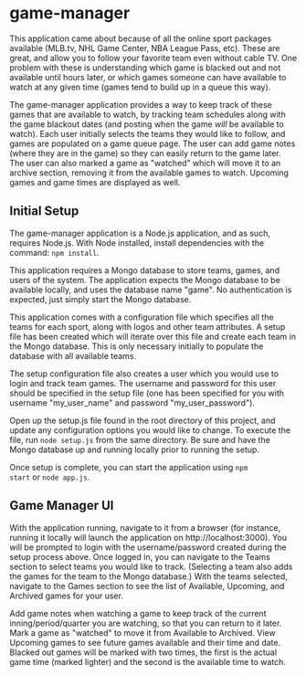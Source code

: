 # game-manager #

This application came about because of all the online sport packages available (MLB.tv,
NHL Game Center, NBA League Pass, etc). These are great, and allow you to follow your
favorite team even without cable TV. One problem with these is understanding which game
is blacked out and not available until hours later, or which games someone can have
available to watch at any given time (games tend to build up in a queue this way).

The game-manager application provides a way to keep track of these games that are
available to watch, by tracking team schedules along with the game blackout dates (and
posting when the game *will* be available to watch). Each user initially selects the
teams they would like to follow, and games are populated on a game queue page. The user
can add game notes (where they are in the game) so they can easily return to the game
later. The user can also marked a game as "watched" which will move it to an archive
section, removing it from the available games to watch. Upcoming games and game times
are displayed as well.

## Initial Setup ##

The game-manager application is a Node.js application, and as such, requires Node.js.
With Node installed, install dependencies with the command: <code>npm install</code>.

This application requires a Mongo database to store teams, games, and users
of the system. The application expects the Mongo database to be available locally, and
uses the database name "game". No authentication is expected, just simply start
the Mongo database.

This application comes with a configuration file which specifies all the teams for each
sport, along with logos and other team attributes. A setup file has been created which
will iterate over this file and create each team in the Mongo database. This is only
necessary initially to populate the database with all available teams.

The setup configuration file also creates a user which you would use to login and
track team games. The username and password for this user should be specified in the
setup file (one has been specified for you with username "my_user_name" and password
"my_user_password").

Open up the setup.js file found in the root directory of this project, and update
any configuration options you would like to change. To execute the file, run
<code>node setup.js</code> from the same directory. Be sure and have the Mongo
database up and running locally prior to running the setup.

Once setup is complete, you can start the application using <code>npm start</code>
or <code>node app.js</code>.

## Game Manager UI ##

With the application running, navigate to it from a browser (for instance, running
it locally will launch the application on http://localhost:3000). You will be prompted
to login with the username/password created during the setup process above. Once
logged in, you can navigate to the Teams section to select teams you would like to
track. (Selecting a team also adds the games for the team to the Mongo database.) With
the teams selected, navigate to the Games section to see the list of Available, Upcoming,
and Archived games for your user.

Add game notes when watching a game to keep track of the current inning/period/quarter
you are watching, so that you can return to it later. Mark a game as "watched" to move
it from Available to Archived. View Upcoming games to see future games available and
their time and date. Blacked out games will be marked with two times, the first is the
actual game time (marked lighter) and the second is the available time to watch.
